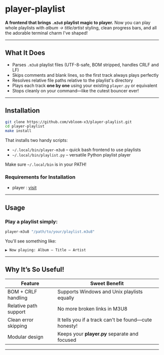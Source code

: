 # player-playlist

**A frontend that brings `.m3u8` playlist magic to player.** Now you can play whole playlists with *album → title/artist* styling, clean progress bars, and all the adorable terminal charm I've shaped!

---

## What It Does

* Parses `.m3u8` playlist files (UTF-8-safe, BOM stripped, handles CRLF and LF)
* Skips comments and blank lines, so the first track always plays perfectly
* Resolves relative file paths relative to the playlist's directory
* Plays each track **one by one** using your existing `player.py` or equivalent
* Stops cleanly on your command—like the cutest bouncer ever!

---

## Installation

```bash
git clone https://github.com/vbloom-x3/player-playlist.git
cd player-playlist
make install
```

That installs two handy scripts:

* `~/.local/bin/player-m3u8` – quick bash frontend to use playlists
* `~/.local/bin/playlist.py` – versatile Python playlist player

Make sure `~/.local/bin` is in your PATH!

### Requirements for Installation

* player : [ visit ](https://github.com/vbloom-x3/player)

---

## Usage

### Play a playlist simply:

```bash
player-m3u8 "/path/to/your/playlist.m3u8"
```

You'll see something like:

```
▶ Now playing: Album – Title — Artist
```

---

## Why It’s So Useful!

| Feature               | Sweet Benefit                                        |
| --------------------- | ---------------------------------------------------- |
| BOM + CRLF handling   | Supports Windows and Unix playlists equally          |
| Relative path support | No more broken links in M3U8                         |
| Clean error skipping  | It tells you if a track can't be found—cute honesty! |
| Modular design        | Keeps your **player.py** separate and focused        |

---
